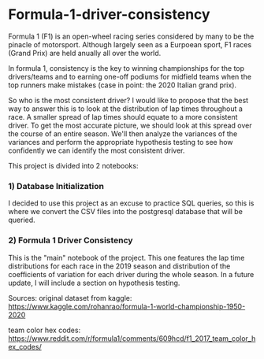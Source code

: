 # Formula-1-driver-consistency


Formula 1 (F1) is an open-wheel racing series considered by many to be the pinacle of motorsport. Although largely seen as a Eurpoean sport, F1 races (Grand Prix) are held anually all over the world.


In formula 1, consistency is the key to winning championships for the top drivers/teams and to earning one-off podiums for midfield teams when the top runners make mistakes (case in point: the 2020 Italian grand prix). 

So who is the most consistent driver? I would like to propose that the best way to answer this is to look at the distribution of lap times throughout a race. A smaller spread of lap times should equate to a more consistent driver. To get the most accurate picture, we should look at this spread over the course of an entire season. We'll then analyze the variances of the variances and perform the appropriate hypothesis testing to see how confidently we can identify the most consistent driver. 

This project is divided into 2 notebooks: 

### 1) Database Initialization
I decided to use this project as an excuse to practice SQL queries, so this is where we convert the CSV files into the postgresql database that will be queried. 

### 2) Formula 1 Driver Consistency 
This is the "main" notebook of the project. This one features the lap time distributions for each race in the 2019 season and distribution of the coefficients of variation for each driver during the whole season. In a future update, I will include a section on hypothesis testing.


Sources:
original dataset from kaggle: https://www.kaggle.com/rohanrao/formula-1-world-championship-1950-2020

team color hex codes: https://www.reddit.com/r/formula1/comments/609hcd/f1_2017_team_color_hex_codes/
